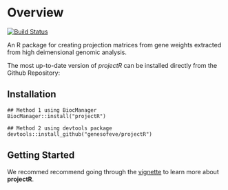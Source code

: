 # Overview

[![Build Status](https://travis-ci.org/genesofeve/projectR.svg?branch=master)](https://travis-ci.org/genesofeve/projectR)

An R package for creating projection matrices from gene weights extracted from
high deimensional genomic analysis.

The most up-to-date version of *projectR* can be installed directly from the
Github Repository:

## Installation
```
## Method 1 using BiocManager
BiocManager::install("projectR")

## Method 2 using devtools package
devtools::install_github("genesofeve/projectR")
```
## Getting Started
We recommed recommend going through the [vignette](https://github.com/genesofeve/projectR/blob/master/vignettes/projectR.pdf) to learn more about **projectR**.
